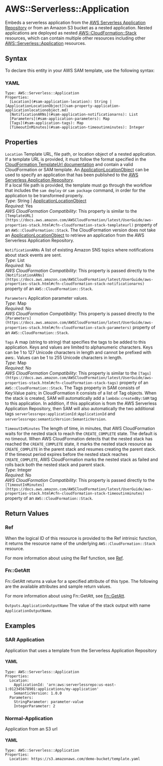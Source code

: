 # AWS::Serverless::Application<a name="sam-resource-application"></a>

Embeds a serverless application from the [AWS Serverless Application Repository](https://serverlessrepo.aws.amazon.com/applications) or from an Amazon S3 bucket as a nested application\. Nested applications are deployed as nested [AWS::CloudFormation::Stack](https://docs.aws.amazon.com/AWSCloudFormation/latest/UserGuide/aws-resource-cloudformation-stack.html) resources, which can contain multiple other resources including other [AWS::Serverless::Application](#sam-resource-application) resources\.

## Syntax<a name="sam-resource-application-syntax"></a>

To declare this entity in your AWS SAM template, use the following syntax:

### YAML<a name="sam-resource-application-syntax.yaml"></a>

```
Type: AWS::Serverless::Application
Properties:
  [Location](#sam-application-location): String | [ApplicationLocationObject](sam-property-application-applicationlocationobject.md)
  [NotificationARNs](#sam-application-notificationarns): List
  [Parameters](#sam-application-parameters): Map
  [Tags](#sam-application-tags): Map
  [TimeoutInMinutes](#sam-application-timeoutinminutes): Integer
```

## Properties<a name="sam-resource-application-properties"></a>

 `Location`   <a name="sam-application-location"></a>
Template URL, file path, or location object of a nested application\.  
If a template URL is provided, it must follow the format specified in the [CloudFormation TemplateUrl documentation](https://docs.aws.amazon.com/AWSCloudFormation/latest/UserGuide/aws-properties-stack.html#cfn-cloudformation-stack-templateurl) and contain a valid CloudFormation or SAM template\. An [ApplicationLocationObject](sam-property-application-applicationlocationobject.md) can be used to specify an application that has been published to the [AWS Serverless Application Repository](https://docs.aws.amazon.com/serverlessrepo/latest/devguide/what-is-serverlessrepo.html)\.  
If a local file path is provided, the template must go through the workflow that includes the `sam deploy` or `sam package` command, in order for the application to be transformed properly\.  
*Type*: String \| [ApplicationLocationObject](sam-property-application-applicationlocationobject.md)  
*Required*: Yes  
*AWS CloudFormation Compatibility*: This property is similar to the `[TemplateURL](https://docs.aws.amazon.com/AWSCloudFormation/latest/UserGuide/aws-properties-stack.html#cfn-cloudformation-stack-templateurl)` property of an `AWS::CloudFormation::Stack`\. The CloudFormation version does not take an [ApplicationLocationObject](sam-property-application-applicationlocationobject.md) to retrieve an application from the AWS Serverless Application Repository\.

 `NotificationARNs`   <a name="sam-application-notificationarns"></a>
A list of existing Amazon SNS topics where notifications about stack events are sent\.  
*Type*: List  
*Required*: No  
*AWS CloudFormation Compatibility*: This property is passed directly to the `[NotificationARNs](https://docs.aws.amazon.com/AWSCloudFormation/latest/UserGuide/aws-properties-stack.html#cfn-cloudformation-stack-notificationarns)` property of an `AWS::CloudFormation::Stack`\.

 `Parameters`   <a name="sam-application-parameters"></a>
Application parameter values\.  
*Type*: Map  
*Required*: No  
*AWS CloudFormation Compatibility*: This property is passed directly to the `[Parameters](https://docs.aws.amazon.com/AWSCloudFormation/latest/UserGuide/aws-properties-stack.html#cfn-cloudformation-stack-parameters)` property of an `AWS::CloudFormation::Stack`\.

 `Tags`   <a name="sam-application-tags"></a>
A map \(string to string\) that specifies the tags to be added to this application\. Keys and values are limited to alphanumeric characters\. Keys can be 1 to 127 Unicode characters in length and cannot be prefixed with aws:\. Values can be 1 to 255 Unicode characters in length\.  
*Type*: Map  
*Required*: No  
*AWS CloudFormation Compatibility*: This property is similar to the `[Tags](https://docs.aws.amazon.com/AWSCloudFormation/latest/UserGuide/aws-properties-stack.html#cfn-cloudformation-stack-tags)` property of an `AWS::CloudFormation::Stack`\. The Tags property in SAM consists of Key:Value pairs; in CloudFormation it consists of a list of Tag objects\. When the stack is created, SAM will automatically add a `lambda:createdBy:SAM` tag to this application\. In addition, if this application is from the AWS Serverless Application Repository, then SAM will also automatically the two additional tags `serverlessrepo:applicationId:ApplicationId` and `serverlessrepo:semanticVersion:SemanticVersion`\.

 `TimeoutInMinutes`   <a name="sam-application-timeoutinminutes"></a>
The length of time, in minutes, that AWS CloudFormation waits for the nested stack to reach the `CREATE_COMPLETE` state\. The default is no timeout\. When AWS CloudFormation detects that the nested stack has reached the `CREATE_COMPLETE` state, it marks the nested stack resource as `CREATE_COMPLETE` in the parent stack and resumes creating the parent stack\. If the timeout period expires before the nested stack reaches `CREATE_COMPLETE`, AWS CloudFormation marks the nested stack as failed and rolls back both the nested stack and parent stack\.  
*Type*: Integer  
*Required*: No  
*AWS CloudFormation Compatibility*: This property is passed directly to the `[TimeoutInMinutes](https://docs.aws.amazon.com/AWSCloudFormation/latest/UserGuide/aws-properties-stack.html#cfn-cloudformation-stack-timeoutinminutes)` property of an `AWS::CloudFormation::Stack`\.

## Return Values<a name="sam-resource-application-return-values"></a>

### Ref<a name="sam-resource-application-return-values-ref"></a>

When the logical ID of this resource is provided to the Ref intrinsic function, it returns the resource name of the underlying `AWS::CloudFormation::Stack` resource\.

For more information about using the Ref function, see [Ref](https://docs.aws.amazon.com/AWSCloudFormation/latest/UserGuide/intrinsic-function-reference-ref.html)\. 

### Fn::GetAtt<a name="sam-resource-application-return-values-fn--getatt"></a>

Fn::GetAtt returns a value for a specified attribute of this type\. The following are the available attributes and sample return values\. 

For more information about using Fn::GetAtt, see [Fn::GetAtt](https://docs.aws.amazon.com/AWSCloudFormation/latest/UserGuide/intrinsic-function-reference-getatt.html)\. 

`Outputs.ApplicationOutputName`  <a name="Outputs.ApplicationOutputName-fn::getatt"></a>
The value of the stack output with name `ApplicationOutputName`\.

## Examples<a name="sam-resource-application--examples"></a>

### SAR Application<a name="sam-resource-application--examples--sar-application"></a>

Application that uses a template from the Serverless Application Repository

#### YAML<a name="sam-resource-application--examples--sar-application--yaml"></a>

```
Type: AWS::Serverless::Application
Properties:
  Location:
    ApplicationId: 'arn:aws:serverlessrepo:us-east-1:012345678901:applications/my-application'
    SemanticVersion: 1.0.0
  Parameters:
    StringParameter: parameter-value
    IntegerParameter: 2
```

### Normal\-Application<a name="sam-resource-application--examples--normal-application"></a>

Application from an S3 url

#### YAML<a name="sam-resource-application--examples--normal-application--yaml"></a>

```
Type: AWS::Serverless::Application
Properties:
  Location: https://s3.amazonaws.com/demo-bucket/template.yaml
```